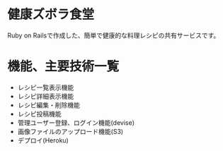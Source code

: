 # 健康ズボラ食堂
Ruby on Railsで作成した、簡単で健康的な料理レシピの共有サービスです。


# 機能、主要技術一覧
* レシピ一覧表示機能
* レシピ詳細表示機能
* レシピ編集・削除機能
* レシピ投稿機能
* 管理ユーザー登録、ログイン機能(devise)
* 画像ファイルのアップロード機能(S3)
* デプロイ(Heroku)


